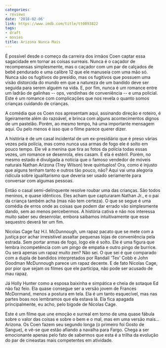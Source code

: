 ```yaml
---
categories:
- reviews
date: '2018-02-06'
link: https://www.imdb.com/title/tt0093822
tags:
- draft
- movies
title: Arizona Nunca Mais
---
```


É possível desde o começo da carreira dos irmãos Coen captar essa sagacidade em tornar as coisas surreais. Nunca é o caçador de recompensas simplesmente, mas o caçador com um par de calçados de bebê pendurado e uma calibre 12 que ele manuseia com uma mão só. Nunca são os fugitivos do presídio, mas os fugitivos que possuem uma visão distorcida do mundo em que a natureza de um bandido deve ser seguida para serem alguém na vida. E, por fim, nunca é um romance entre um ladrão de galinhas -- ops, vendinhas de conveniência -- e uma policial. Este é um romance com complicações que nos revela o quanto somos crianças cuidando de crianças.

A comédia que os Coen nos apresentam aqui, assinando direção e roteiro, é ligeiramente além do razoável, e brinca com alguns acontecimentos dignos de um pastelão. Porém, ao mesmo tempo, há uma importante mensagem aqui. Ou pelo menos é isso que o filme parece querer dizer.

A história é de um casal incidental de um ex-presidiário que é preso várias vezes pela polícia, mas como nunca usa armas de fogo ele é solto em pouco tempo. Ele vê a menina que tira as fotos da polícia todas essas vezes, um romance se desenrola, eles casam. E ela é estéril. Porém, no mesmo estado é divulgada a notícia que o famoso vendedor de móveis naturais Nathan Arizona (Trey Wilson) teve quíntuplos! Ora, como é injusto que alguns tenham tanto e outros tão pouco, não? Aqui vai uma alegoria ridícula sobre igualitarismo que deveria ser usado seriamente para conversar com algumas pessoas.

Então o casal semi-delinquente resolve roubar uma das crianças. São todos meninos, e quase idênticos. Eles acham que capturaram Nathan Jr., e o pai da criança também acha (mas não tem certeza). O que se segue é uma comédia de erros onde as coisas que podem dar errado vão simplesmente dando, sem ao menos percebermos. A história cativa e não nos interessa muito saber seu desenrolar, embora saibamos intuitivamente que esse sequestro deverá ter um fim.

Nicolas Cage faz H.I. McDunnough, um rapaz pacato que se mete com a justiça por achar irresistível assaltar pequenas lojas de conveniência pela estrada. Sem portar armas de fogo, logo ele é solto. Ele é uma figura que lembra incompetência com um pingo de empatia e outro pingo de burrice. Ou será apenas um rapaz muito zen? Não sei. O que sei é que comparado com a dupla de bandidos interpretados por Randall 'Tex' Cobb e John Goodman McDunnough parece um rapaz decente. E de fato Nicolas Cage, por pior que sejam os filmes que ele participa, não pode ser acusado de mau rapaz.

Já Holly Hunter como a esposa baixinha e simpática e cheia de sotaque Ed não faz feio. Ela quase consegue ser a versão jovem de Frances McDormand, menos a postura em tela. Ela é um tanto esquecível, mas nas partes boas nos lembramos que ela estava lá. Ela fica apagada principalmente, eu acho, pelo bigode de Nicolas Cage.

Este é um filme que une emoção e surreal em torno de uma quase fábula sobre o valor das coisas e sobre o bem e o mal, mas em uma versão mais... Arizona. Os Coen fazem seu segundo longa (o primeiro foi Gosto de Sangue), e vê-se que estão afiando a navalha para Fargo. Chega a ser emocionante apenas pelo fato de sabermos que esta é a trilha da evolução do par de cineastas mais competentes em atividade.